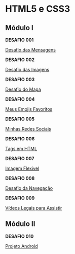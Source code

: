 # HTML5 e CSS3   
## Módulo I

**DESAFIO 001**

[Desafio das Mensagens](https://lele-sf.github.io/html-css-curso-em-video/desafios/d001/)

**DESAFIO 002**

[Desafio das Imagens](https://lele-sf.github.io/html-css-curso-em-video/desafios/d002/)

**DESAFIO 003**

[Desafio do Mapa](https://lele-sf.github.io/html-css-curso-em-video/desafios/d003/)

**DESAFIO 004**

[Meus Emojis Favoritos](https://lele-sf.github.io/html-css-curso-em-video/desafios/d004/)

**DESAFIO 005**

[ Minhas Redes Sociais](https://lele-sf.github.io/html-css-curso-em-video/desafios/d005/)

**DESAFIO 006**

[Tags em HTML](https://lele-sf.github.io/html-css-curso-em-video/desafios/d006/)

**DESAFIO 007**

[Imagem Flexível](https://lele-sf.github.io/html-css-curso-em-video/desafios/d007/)

**DESAFIO 008**

[Desafio da Navegação](https://lele-sf.github.io/html-css-curso-em-video/desafios/d008/)

**DESAFIO 009**

[Vídeos Legais para Assistir](https://lele-sf.github.io/html-css-curso-em-video/desafios/d009/)

## Módulo II

**DESAFIO 010**

[Projeto Android](https://lele-sf.github.io/html-css-curso-em-video/desafios/d010/)